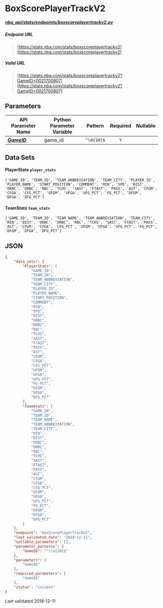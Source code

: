 # BoxScorePlayerTrackV2
##### [nba_api/stats/endpoints/boxscoreplayertrackv2.py](https://github.com/swar/nba_api/blob/master/nba_api/stats/endpoints/boxscoreplayertrackv2.py)

##### Endpoint URL
>[https://stats.nba.com/stats/boxscoreplayertrackv2](https://stats.nba.com/stats/boxscoreplayertrackv2)

##### Valid URL
>[https://stats.nba.com/stats/boxscoreplayertrackv2?GameID=0021700807](https://stats.nba.com/stats/boxscoreplayertrackv2?GameID=0021700807)

## Parameters
API Parameter Name | Python Parameter Variable | Pattern | Required | Nullable
------------ | ------------ | :-----------: | :---: | :---:
[_**GameID**_](https://github.com/swar/nba_api/blob/master/docs/nba_api/stats/library/parameters.md#GameID) | game_id | `^\d{10}$` | `Y` |  | 

## Data Sets
#### PlayerStats `player_stats`
```text
['GAME_ID', 'TEAM_ID', 'TEAM_ABBREVIATION', 'TEAM_CITY', 'PLAYER_ID', 'PLAYER_NAME', 'START_POSITION', 'COMMENT', 'MIN', 'SPD', 'DIST', 'ORBC', 'DRBC', 'RBC', 'TCHS', 'SAST', 'FTAST', 'PASS', 'AST', 'CFGM', 'CFGA', 'CFG_PCT', 'UFGM', 'UFGA', 'UFG_PCT', 'FG_PCT', 'DFGM', 'DFGA', 'DFG_PCT']
```

#### TeamStats `team_stats`
```text
['GAME_ID', 'TEAM_ID', 'TEAM_NAME', 'TEAM_ABBREVIATION', 'TEAM_CITY', 'MIN', 'DIST', 'ORBC', 'DRBC', 'RBC', 'TCHS', 'SAST', 'FTAST', 'PASS', 'AST', 'CFGM', 'CFGA', 'CFG_PCT', 'UFGM', 'UFGA', 'UFG_PCT', 'FG_PCT', 'DFGM', 'DFGA', 'DFG_PCT']
```


## JSON
```json
{
    "data_sets": {
        "PlayerStats": [
            "GAME_ID",
            "TEAM_ID",
            "TEAM_ABBREVIATION",
            "TEAM_CITY",
            "PLAYER_ID",
            "PLAYER_NAME",
            "START_POSITION",
            "COMMENT",
            "MIN",
            "SPD",
            "DIST",
            "ORBC",
            "DRBC",
            "RBC",
            "TCHS",
            "SAST",
            "FTAST",
            "PASS",
            "AST",
            "CFGM",
            "CFGA",
            "CFG_PCT",
            "UFGM",
            "UFGA",
            "UFG_PCT",
            "FG_PCT",
            "DFGM",
            "DFGA",
            "DFG_PCT"
        ],
        "TeamStats": [
            "GAME_ID",
            "TEAM_ID",
            "TEAM_NAME",
            "TEAM_ABBREVIATION",
            "TEAM_CITY",
            "MIN",
            "DIST",
            "ORBC",
            "DRBC",
            "RBC",
            "TCHS",
            "SAST",
            "FTAST",
            "PASS",
            "AST",
            "CFGM",
            "CFGA",
            "CFG_PCT",
            "UFGM",
            "UFGA",
            "UFG_PCT",
            "FG_PCT",
            "DFGM",
            "DFGA",
            "DFG_PCT"
        ]
    },
    "endpoint": "BoxScorePlayerTrackV2",
    "last_validated_date": "2018-12-11",
    "nullable_parameters": [],
    "parameter_patterns": {
        "GameID": "^\\d{10}$"
    },
    "parameters": [
        "GameID"
    ],
    "required_parameters": [
        "GameID"
    ],
    "status": "success"
}
```

Last validated 2018-12-11